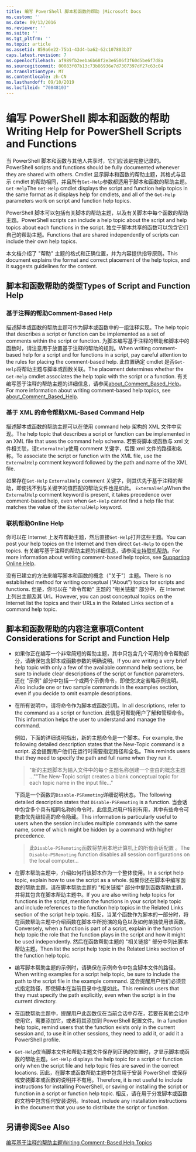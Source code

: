 ```yaml
---
title: 编写 PowerShell 脚本和函数的帮助 |Microsoft Docs
ms.custom: ''
ms.date: 09/13/2016
ms.reviewer: ''
ms.suite: ''
ms.tgt_pltfrm: ''
ms.topic: article
ms.assetid: 859a6e22-75b1-43d4-ba62-62c107803b37
caps.latest.revision: 7
ms.openlocfilehash: af989fb2eeba6b68f2e3e6506f3f60d5be6f7d8a
ms.sourcegitcommit: 00083f07b13c73b86936e7d7307397df27c63c04
ms.translationtype: MT
ms.contentlocale: zh-CN
ms.lasthandoff: 09/10/2019
ms.locfileid: "70848103"
---
```

# <a name="writing-help-for-powershell-scripts-and-functions"></a><span data-ttu-id="a9855-102">编写 PowerShell 脚本和函数的帮助</span><span class="sxs-lookup"><span data-stu-id="a9855-102">Writing Help for PowerShell Scripts and Functions</span></span>

<span data-ttu-id="a9855-103">当 PowerShell 脚本和函数与其他人共享时，它们应该是完整记录的。</span><span class="sxs-lookup"><span data-stu-id="a9855-103">PowerShell scripts and functions should be fully documented whenever they are shared with others.</span></span>
<span data-ttu-id="a9855-104">Cmdlet 显示脚本和函数的帮助主题，其格式与显示 cmdlet 的帮助相同，并且所有`Get-Help`参数都适用于脚本和函数的帮助主题。 `Get-Help`</span><span class="sxs-lookup"><span data-stu-id="a9855-104">The `Get-Help` cmdlet displays the script and function help topics in the same format as it displays help for cmdlets, and all of the `Get-Help` parameters work on script and function help topics.</span></span>

<span data-ttu-id="a9855-105">PowerShell 脚本可以包括有关脚本的帮助主题，以及有关脚本中每个函数的帮助主题。</span><span class="sxs-lookup"><span data-stu-id="a9855-105">PowerShell scripts can include a help topic about the script and help topics about each functions in the script.</span></span>
<span data-ttu-id="a9855-106">独立于脚本共享的函数可以包含它们自己的帮助主题。</span><span class="sxs-lookup"><span data-stu-id="a9855-106">Functions that are shared independently of scripts can include their own help topics.</span></span>

<span data-ttu-id="a9855-107">本文档介绍了 "帮助" 主题的格式和正确位置，并为内容提供指导原则。</span><span class="sxs-lookup"><span data-stu-id="a9855-107">This document explains the format and correct placement of the help topics, and it suggests guidelines for the content.</span></span>

## <a name="types-of-script-and-function-help"></a><span data-ttu-id="a9855-108">脚本和函数帮助的类型</span><span class="sxs-lookup"><span data-stu-id="a9855-108">Types of Script and Function Help</span></span>

### <a name="comment-based-help"></a><span data-ttu-id="a9855-109">基于注释的帮助</span><span class="sxs-lookup"><span data-stu-id="a9855-109">Comment-Based Help</span></span>
<span data-ttu-id="a9855-110">描述脚本或函数的帮助主题可作为脚本或函数中的一组注释实现。</span><span class="sxs-lookup"><span data-stu-id="a9855-110">The help topic that describes a script or function can be implemented as a set of comments within the script or function.</span></span>
<span data-ttu-id="a9855-111">为脚本编写基于注释的帮助和脚本中的函数时，请注意用于放置基于注释的帮助的规则。</span><span class="sxs-lookup"><span data-stu-id="a9855-111">When writing comment-based help for a script and for functions in a script, pay careful attention to the rules for placing the comment-based help.</span></span>
<span data-ttu-id="a9855-112">此位置确定 cmdlet 是否`Get-Help`将帮助主题与脚本或函数关联。</span><span class="sxs-lookup"><span data-stu-id="a9855-112">The placement determines whether the `Get-Help` cmdlet associates the help topic with the script or a function.</span></span>
<span data-ttu-id="a9855-113">有关编写基于注释的帮助主题的详细信息，请参阅[about_Comment_Based_Help](/powershell/module/microsoft.powershell.core/about/about_comment_based_help)。</span><span class="sxs-lookup"><span data-stu-id="a9855-113">For more information about writing comment-based help topics, see [about_Comment_Based_Help](/powershell/module/microsoft.powershell.core/about/about_comment_based_help).</span></span>

### <a name="xml-based-command-help"></a><span data-ttu-id="a9855-114">基于 XML 的命令帮助</span><span class="sxs-lookup"><span data-stu-id="a9855-114">XML-Based Command Help</span></span>
<span data-ttu-id="a9855-115">描述脚本或函数的帮助主题可以在使用 command help 架构的 XML 文件中实现。</span><span class="sxs-lookup"><span data-stu-id="a9855-115">The help topic that describes a script or function can be implemented in an XML file that uses the command help schema.</span></span>
<span data-ttu-id="a9855-116">若要将脚本或函数与 xml 文件相关联，请`ExternalHelp`使用 comment 关键字，后跟 xml 文件的路径和名称。</span><span class="sxs-lookup"><span data-stu-id="a9855-116">To associate the script or function with the XML file, use the `ExternalHelp` comment keyword followed by the path and name of the XML file.</span></span>

<span data-ttu-id="a9855-117">如果存在`Get-Help` `ExternalHelp` comment 关键字，则其优先于基于注释的帮助，即使找不到与关键字的值匹配的帮助文件也是如此。 `ExternalHelp`</span><span class="sxs-lookup"><span data-stu-id="a9855-117">When the `ExternalHelp` comment keyword is present, it takes precedence over comment-based help, even when `Get-Help` cannot find a help file that matches the value of the `ExternalHelp` keyword.</span></span>

### <a name="online-help"></a><span data-ttu-id="a9855-118">联机帮助</span><span class="sxs-lookup"><span data-stu-id="a9855-118">Online Help</span></span>
<span data-ttu-id="a9855-119">你可以在 Internet 上发布帮助主题，然后直接`Get-Help`打开这些主题。</span><span class="sxs-lookup"><span data-stu-id="a9855-119">You can post your help topics on the Internet and then direct `Get-Help` to open the topics.</span></span>
<span data-ttu-id="a9855-120">有关编写基于注释的帮助主题的详细信息，请参阅[支持联机帮助](../module/supporting-online-help.md)。</span><span class="sxs-lookup"><span data-stu-id="a9855-120">For more information about writing comment-based help topics, see [Supporting Online Help](../module/supporting-online-help.md).</span></span>

<span data-ttu-id="a9855-121">没有已建立的方法来编写脚本和函数的概念（"关于"）主题。</span><span class="sxs-lookup"><span data-stu-id="a9855-121">There is no established method for writing conceptual ("About") topics for scripts and functions.</span></span>
<span data-ttu-id="a9855-122">但是，你可以在 "命令帮助" 主题的 "相关链接" 部分中，在 Internet 上列出主题及其 Url。</span><span class="sxs-lookup"><span data-stu-id="a9855-122">However, you can post conceptual topics on the Internet list the topics and their URLs in the Related Links section of a command help topic.</span></span>

## <a name="content-considerations-for-script-and-function-help"></a><span data-ttu-id="a9855-123">脚本和函数帮助的内容注意事项</span><span class="sxs-lookup"><span data-stu-id="a9855-123">Content Considerations for Script and Function Help</span></span>

- <span data-ttu-id="a9855-124">如果你正在编写一个非常简短的帮助主题，其中只包含几个可用的命令帮助部分，请确保包含脚本或函数参数的明确说明。</span><span class="sxs-lookup"><span data-stu-id="a9855-124">If you are writing a very brief help topic with only a few of the available command help sections, be sure to include clear descriptions of the script or function parameters.</span></span> <span data-ttu-id="a9855-125">还在 "示例" 部分中包括一个或两个示例命令，即使您决定省略示例说明。</span><span class="sxs-lookup"><span data-stu-id="a9855-125">Also include one or two sample commands in the examples section, even if you decide to omit example descriptions.</span></span>

- <span data-ttu-id="a9855-126">在所有说明中，请将命令作为脚本或函数引用。</span><span class="sxs-lookup"><span data-stu-id="a9855-126">In all descriptions, refer to the command as a script or function.</span></span> <span data-ttu-id="a9855-127">此信息可帮助用户了解和管理命令。</span><span class="sxs-lookup"><span data-stu-id="a9855-127">This information helps the user to understand and manage the command.</span></span>

  <span data-ttu-id="a9855-128">例如，下面的详细说明指出，新的主题命令是一个脚本。</span><span class="sxs-lookup"><span data-stu-id="a9855-128">For example, the following detailed description states that the New-Topic command is a script.</span></span> <span data-ttu-id="a9855-129">这会提醒用户他们在运行时需要指定路径和全名。</span><span class="sxs-lookup"><span data-stu-id="a9855-129">This reminds users that they need to specify the path and full name when they run it.</span></span>

  > <span data-ttu-id="a9855-130">"新的主题脚本为输入文件中的每个主题名称创建一个空白的概念主题 ..."</span><span class="sxs-lookup"><span data-stu-id="a9855-130">"The New-Topic script creates a blank conceptual topic for each topic name in the input file..."</span></span>

  <span data-ttu-id="a9855-131">下面是一个函数的`Disable-PSRemoting`详细说明状态。</span><span class="sxs-lookup"><span data-stu-id="a9855-131">The following detailed description states that `Disable-PSRemoting` is a function.</span></span> <span data-ttu-id="a9855-132">当会话中包含多个具有相同名称的命令时，此信息对用户特别有用，其中有些命令可能由优先级较高的命令隐藏。</span><span class="sxs-lookup"><span data-stu-id="a9855-132">This information is particularly useful to users when the session includes multiple commands with the same name, some of which might be hidden by a command with higher precedence.</span></span>

  > <span data-ttu-id="a9855-133">此`Disable-PSRemoting`函数将禁用本地计算机上的所有会话配置 。</span><span class="sxs-lookup"><span data-stu-id="a9855-133">The `Disable-PSRemoting` function disables all session configurations on the local computer...</span></span>

- <span data-ttu-id="a9855-134">在脚本帮助主题中，介绍如何将该脚本作为一个整体使用。</span><span class="sxs-lookup"><span data-stu-id="a9855-134">In a script help topic, explain how to use the script as a whole.</span></span> <span data-ttu-id="a9855-135">如果你还在脚本中编写函数的帮助主题，请在脚本帮助主题的 "相关链接" 部分中提到函数帮助主题，并将其包含在脚本帮助主题中。</span><span class="sxs-lookup"><span data-stu-id="a9855-135">If you are also writing help topics for functions in the script, mention the functions in your script help topic and include references to the function help topics in the Related Links section of the script help topic.</span></span> <span data-ttu-id="a9855-136">相反，当某个函数作为脚本的一部分时，将在函数帮助主题中介绍函数在脚本中所扮演的角色以及如何单独使用该函数。</span><span class="sxs-lookup"><span data-stu-id="a9855-136">Conversely, when a function is part of a script, explain in the function help topic the role that the function plays in the script and how it might be used independently.</span></span> <span data-ttu-id="a9855-137">然后在函数帮助主题的 "相关链接" 部分中列出脚本帮助主题。</span><span class="sxs-lookup"><span data-stu-id="a9855-137">Then list the script help topic in the Related Links section of the function help topic.</span></span>

- <span data-ttu-id="a9855-138">编写脚本帮助主题的示例时，请确保在示例命令中包含脚本文件的路径。</span><span class="sxs-lookup"><span data-stu-id="a9855-138">When writing examples for a script help topic, be sure to include the path to the script file in the example command.</span></span> <span data-ttu-id="a9855-139">这会提醒用户他们必须显式指定路径，即使脚本在当前目录中也是如此。</span><span class="sxs-lookup"><span data-stu-id="a9855-139">This reminds users that they must specify the path explicitly, even when the script is in the current directory.</span></span>

- <span data-ttu-id="a9855-140">在函数帮助主题中，提醒用户此函数仅在当前会话中存在，若要在其他会话中使用它，需要添加它，或者将其添加到 PowerShell 配置文件。</span><span class="sxs-lookup"><span data-stu-id="a9855-140">In a function help topic, remind users that the function exists only in the current session and, to use it in other sessions, they need to add it, or add it a PowerShell profile.</span></span>

- <span data-ttu-id="a9855-141">`Get-Help`仅当脚本文件和帮助主题文件保存到正确的位置时，才显示脚本或函数的帮助主题。</span><span class="sxs-lookup"><span data-stu-id="a9855-141">`Get-Help` displays the help topic for a script or function only when the script file and help topic files are saved in the correct locations.</span></span> <span data-ttu-id="a9855-142">因此，在脚本或函数帮助主题中包含用于安装 PowerShell 或保存或安装脚本或函数的说明并不有用。</span><span class="sxs-lookup"><span data-stu-id="a9855-142">Therefore, it is not useful to include instructions for installing PowerShell, or saving or installing the script or function in a script or function help topic.</span></span> <span data-ttu-id="a9855-143">相反，请在用于分发脚本或函数的文档中包含任何安装说明。</span><span class="sxs-lookup"><span data-stu-id="a9855-143">Instead, include any installation instructions in the document that you use to distribute the script or function.</span></span>

## <a name="see-also"></a><span data-ttu-id="a9855-144">另请参阅</span><span class="sxs-lookup"><span data-stu-id="a9855-144">See Also</span></span>

[<span data-ttu-id="a9855-145">编写基于注释的帮助主题</span><span class="sxs-lookup"><span data-stu-id="a9855-145">Writing Comment-Based Help Topics</span></span>](./writing-comment-based-help-topics.md)
